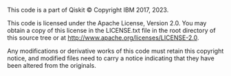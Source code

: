 This code is a part of Qiskit
© Copyright IBM 2017, 2023.

This code is licensed under the Apache License, Version 2.0. You may
obtain a copy of this license in the LICENSE.txt file in the root directory
of this source tree or at http://www.apache.org/licenses/LICENSE-2.0.

Any modifications or derivative works of this code must retain this
copyright notice, and modified files need to carry a notice indicating
that they have been altered from the originals.
